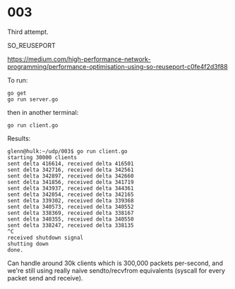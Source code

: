 # 003

Third attempt. 

SO_REUSEPORT

https://medium.com/high-performance-network-programming/performance-optimisation-using-so-reuseport-c0fe4f2d3f88

To run:

```console
go get
go run server.go
```

then in another terminal:

```console
go run client.go
```

Results:

```console
glenn@hulk:~/udp/003$ go run client.go
starting 30000 clients
sent delta 416614, received delta 416501
sent delta 342716, received delta 342561
sent delta 342897, received delta 342660
sent delta 341856, received delta 341719
sent delta 343937, received delta 344361
sent delta 342054, received delta 342165
sent delta 339302, received delta 339368
sent delta 340573, received delta 340552
sent delta 338369, received delta 338167
sent delta 340355, received delta 340550
sent delta 338247, received delta 338135
^C
received shutdown signal
shutting down
done.
```

Can handle around 30k clients which is 300,000 packets per-second, and we're still using really naive sendto/recvfrom equivalents (syscall for every packet send and receive).
